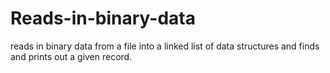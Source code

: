 # Reads-in-binary-data
reads in binary data from a file into a linked list of data structures and finds and prints out a given record.
